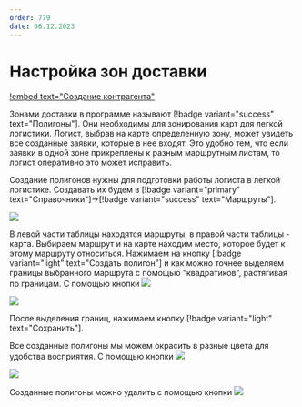 ```yaml
---
order: 779
date: 06.12.2023
---
```


# Настройка зон доставки

[!embed text="Создание контрагента"](https://youtu.be/NPOQekhyXAg)

Зонами доставки в программе называют [!badge variant="success" text="Полигоны"]. Они необходимы для зонирования карт для легкой логистики. Логист, выбрав на карте определенную зону, может увидеть все созданные заявки, которые в нее входят. Это удобно тем, что если заявки в одной зоне прикреплены к разным маршрутным листам, то логист оперативно это может исправить. 

Создание полигонов нужны для подготовки работы логиста в легкой логистике. Создавать их будем в [!badge variant="primary" text="Справочники"]->[!badge variant="success" text="Маршруты"].

![](\images\логистика\марш.jpg)

В левой части таблицы находятся маршруты, в правой части таблицы - карта. Выбираем маршрут и на карте находим место, которое будет к этому маршруту относиться. Нажимаем на кнопку [!badge variant="light" text="Создать полигон"] и как можно точнее выделяем границы выбранного маршрута с помощью "квадратиков", растягивая по границам. С помощью кнопки ![](\images\логистика\марш3.jpg)

![](\images\логистика\марш7.gif)

После выделения границ, нажимаем кнопку  [!badge variant="light" text="Сохранить"]. 

Все созданные полигоны мы можем окрасить в разные цвета для удобства восприятия. С помощью кнопки ![](\images\логистика\марш1.jpg)

![](\images\логистика\марш6.gif)

Созданные полигоны можно удалить с помощью кнопки ![](\images\логистика\марш4.jpg)
